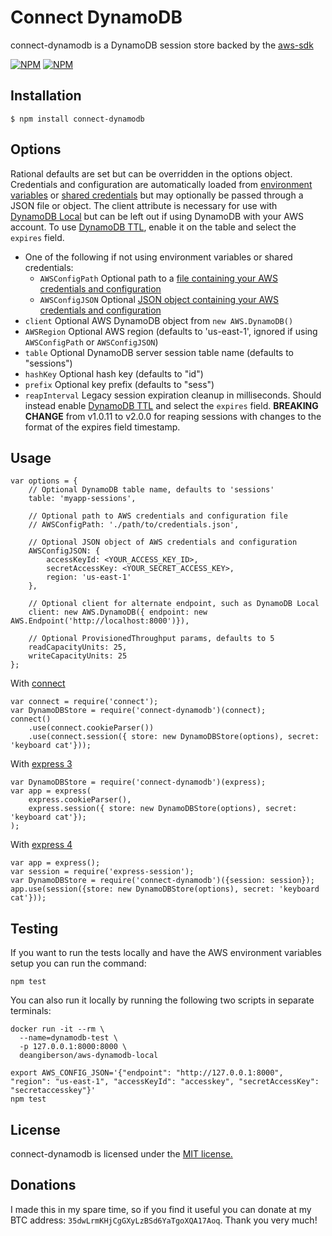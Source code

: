 # Connect DynamoDB

connect-dynamodb is a DynamoDB session store backed by the [aws-sdk](https://github.com/aws/aws-sdk-js)

[![NPM](https://nodei.co/npm/connect-dynamodb.png)](https://nodei.co/npm/connect-dynamodb/)
[![NPM](https://nodei.co/npm-dl/connect-dynamodb.png)](https://nodei.co/npm-dl/connect-dynamodb/)

## Installation

    $ npm install connect-dynamodb

## Options

Rational defaults are set but can be overridden in the options object. Credentials and configuration are automatically loaded from [environment variables](http://docs.aws.amazon.com/sdk-for-javascript/v2/developer-guide/loading-node-credentials-environment.html) or [shared credentials](http://docs.aws.amazon.com/sdk-for-javascript/v2/developer-guide/loading-node-credentials-shared.html) but may optionally be passed through a JSON file or object. The client attribute is necessary for use with [DynamoDB Local](http://docs.aws.amazon.com/amazondynamodb/latest/developerguide/DynamoDBLocal.html) but can be left out if using DynamoDB with your AWS account.  To use [DynamoDB TTL](http://docs.aws.amazon.com/amazondynamodb/latest/developerguide/TTL.html), enable it on the table and select the `expires` field.

  - One of the following if not using environment variables or shared credentials:
    - `AWSConfigPath` Optional path to a [file containing your AWS credentials and configuration](http://docs.aws.amazon.com/AWSJavaScriptSDK/guide/node-configuring.html#Credentials_from_Disk)
    - `AWSConfigJSON` Optional [JSON object containing your AWS credentials and configuration](http://docs.aws.amazon.com/AWSJavaScriptSDK/latest/AWS/Config.html)
  - `client` Optional AWS DynamoDB object from `new AWS.DynamoDB()`
  - `AWSRegion` Optional AWS region (defaults to 'us-east-1', ignored if using `AWSConfigPath` or `AWSConfigJSON`)
  - `table` Optional DynamoDB server session table name (defaults to "sessions")
  - `hashKey` Optional hash key (defaults to "id")
  - `prefix` Optional key prefix (defaults to "sess")
  - `reapInterval` Legacy session expiration cleanup in milliseconds.  Should instead enable [DynamoDB TTL](http://docs.aws.amazon.com/amazondynamodb/latest/developerguide/TTL.html) and select the `expires` field.  **BREAKING CHANGE** from v1.0.11 to v2.0.0 for reaping sessions with changes to the format of the expires field timestamp.

## Usage

    var options = {
        // Optional DynamoDB table name, defaults to 'sessions'
        table: 'myapp-sessions',

        // Optional path to AWS credentials and configuration file
        // AWSConfigPath: './path/to/credentials.json',

        // Optional JSON object of AWS credentials and configuration
        AWSConfigJSON: {
            accessKeyId: <YOUR_ACCESS_KEY_ID>,
            secretAccessKey: <YOUR_SECRET_ACCESS_KEY>,
            region: 'us-east-1'
        },

        // Optional client for alternate endpoint, such as DynamoDB Local
        client: new AWS.DynamoDB({ endpoint: new AWS.Endpoint('http://localhost:8000')}),

        // Optional ProvisionedThroughput params, defaults to 5
        readCapacityUnits: 25,
        writeCapacityUnits: 25
    };

With [connect](https://github.com/senchalabs/connect)

    var connect = require('connect');
    var DynamoDBStore = require('connect-dynamodb')(connect);
    connect()
        .use(connect.cookieParser())
        .use(connect.session({ store: new DynamoDBStore(options), secret: 'keyboard cat'}));

With [express 3](http://expressjs.com/en/3x/api.html)

    var DynamoDBStore = require('connect-dynamodb')(express);
    var app = express(
        express.cookieParser(),
        express.session({ store: new DynamoDBStore(options), secret: 'keyboard cat'});
    );

With [express 4](http://expressjs.com/)

    var app = express();
    var session = require('express-session');
    var DynamoDBStore = require('connect-dynamodb')({session: session});
    app.use(session({store: new DynamoDBStore(options), secret: 'keyboard cat'}));

## Testing

If you want to run the tests locally and have the AWS environment variables setup you can run the command:

```
npm test
```

You can also run it locally by running the following two scripts in separate terminals:

```
docker run -it --rm \
  --name=dynamodb-test \
  -p 127.0.0.1:8000:8000 \
  deangiberson/aws-dynamodb-local
```

```
export AWS_CONFIG_JSON='{"endpoint": "http://127.0.0.1:8000", "region": "us-east-1", "accessKeyId": "accesskey", "secretAccessKey": "secretaccesskey"}'
npm test
```

## License

connect-dynamodb is licensed under the [MIT license.](https://github.com/ca98am79/connect-dynamodb/blob/master/LICENSE.txt)

## Donations

I made this in my spare time, so if you find it useful you can donate at my BTC address: `35dwLrmKHjCgGXyLzBSd6YaTgoXQA17Aoq`. Thank you very much!
